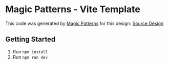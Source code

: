 # Magic Patterns - Vite Template

This code was generated by [Magic Patterns](https://magicpatterns.com) for this design: [Source Design](https://magicpatterns.com/c/76nfu9gjpzevzl9v9y1ghd)

## Getting Started

1. Run `npm install`
2. Run `npm run dev`
